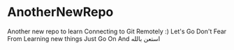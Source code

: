 # AnotherNewRepo
Another new repo to learn Connecting to Git Remotely :)
Let's Go 
Don't Fear From Learning new things 
Just Go On 
And استعن بالله
